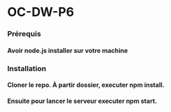 # OC-DW-P6

### Prérequis

#### Avoir node.js installer sur votre machine

### Installation

#### Cloner le repo. À partir dossier, executer npm install.
#### Ensuite pour lancer le serveur executer npm start.
